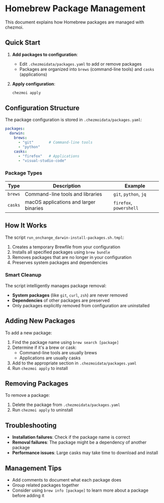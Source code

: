 # Homebrew Package Management

This document explains how Homebrew packages are managed with chezmoi.

## Quick Start

1. **Add packages to configuration**:
   - Edit `.chezmoidata/packages.yaml` to add or remove packages
   - Packages are organized into `brews` (command-line tools) and `casks` (applications)

2. **Apply configuration**:
   ```bash
   chezmoi apply
   ```

## Configuration Structure

The package configuration is stored in `.chezmoidata/packages.yaml`:

```yaml
packages:
  darwin:
    brews:
      - "git"       # Command-line tools
      - "python"
    casks:
      - "firefox"   # Applications
      - "visual-studio-code"
```

### Package Types

| Type    | Description                            | Example                 |
| ------- | -------------------------------------- | ----------------------- |
| `brews` | Command-line tools and libraries       | `git`, `python`, `jq`   |
| `casks` | macOS applications and larger binaries | `firefox`, `powershell` |

## How It Works

The script `run_onchange_darwin-install-packages.sh.tmpl`:

1. Creates a temporary Brewfile from your configuration
2. Installs all specified packages using `brew bundle`
3. Removes packages that are no longer in your configuration
4. Preserves system packages and dependencies

### Smart Cleanup

The script intelligently manages package removal:

- **System packages** (like `git`, `curl`, `zsh`) are never removed
- **Dependencies** of other packages are preserved
- Only packages explicitly removed from configuration are uninstalled

## Adding New Packages

To add a new package:

1. Find the package name using `brew search [package]`
2. Determine if it's a brew or cask:
   - Command-line tools are usually brews
   - Applications are usually casks
3. Add to the appropriate section in `.chezmoidata/packages.yaml`
4. Run `chezmoi apply` to install

## Removing Packages

To remove a package:

1. Delete the package from `.chezmoidata/packages.yaml`
2. Run `chezmoi apply` to uninstall

## Troubleshooting

- **Installation failures**: Check if the package name is correct
- **Removal failures**: The package might be a dependency of another package
- **Performance issues**: Large casks may take time to download and install

## Management Tips

- Add comments to document what each package does
- Group related packages together
- Consider using `brew info [package]` to learn more about a package before adding it